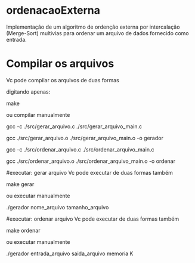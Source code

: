 # ordenacaoExterna
Implementação de um algoritmo de ordenção externa por intercalação (Merge-Sort) multivias para ordenar um arquivo de dados fornecido como entrada.


# Compilar os arquivos
Vc pode compilar os arquivos de duas formas

digitando apenas:

make

ou compilar manualmente

gcc -c ./src/gerar_arquivo.c ./src/gerar_arquivo_main.c

gcc ./src/gerar_arquivo.o ./src/gerar_arquivo_main.o -o gerador

gcc -c ./src/ordenar_arquivo.c ./src/ordenar_arquivo_main.c

gcc ./src/ordenar_arquivo.o ./src/ordenar_arquivo_main.o -o ordenar

#executar: gerar arquivo
Vc pode executar de duas formas também

make gerar

ou executar manualmente

./gerador nome_arquivo tamanho_arquivo

#executar: ordenar arquivo
Vc pode executar de duas formas também

make ordenar

ou executar manualmente

./gerador entrada_arquivo saida_arquivo memoria K
